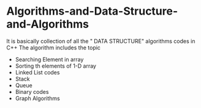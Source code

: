 # Algorithms-and-Data-Structure-and-Algorithms
 
 It is basically collection of all the " DATA STRUCTURE" algorithms codes 
 in C++
 The algorithm includes the topic
 * Searching Element in array
 * Sorting th elements of 1-D array
 * Linked List codes
 * Stack 
 * Queue
 * Binary codes
 * Graph Algorithms
